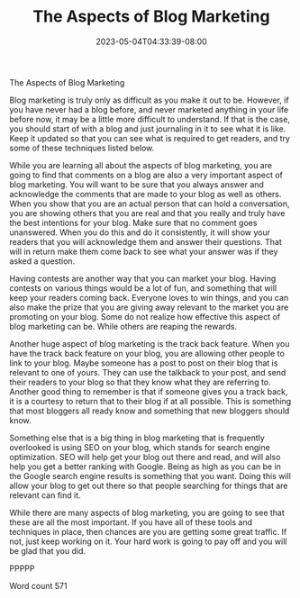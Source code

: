﻿---
title: "The Aspects of Blog Marketing"
date: 2023-05-04T04:33:39-08:00
description: "TXT Tips for Web Success"
featured_image: "/images/TXT.jpg"
tags: ["TXT"]
---

The Aspects of Blog Marketing

Blog marketing is truly only as difficult as you make it out to be. However, if you have never had a blog before, and never marketed anything in your life before now, it may be a little more difficult to understand. If that is the case, you should start of with a blog and just journaling in it to see what it is like. Keep it updated so that you can see what is required to get readers, and try some of these techniques listed below.

While you are learning all about the aspects of blog marketing, you are going to find that comments on a blog are also a very important aspect of blog marketing. You will want to be sure that you always answer and acknowledge the comments that are made to your blog as well as others. When you show that you are an actual person that can hold a conversation, you are showing others that you are real and that you really and truly have the best intentions for your blog. Make sure that no comment goes unanswered. When you do this and do it consistently, it will show your readers that you will acknowledge them and answer their questions. That will in return make them come back to see what your answer was if they asked a question.

Having contests are another way that you can market your blog. Having contests on various things would be a lot of fun, and something that will keep your readers coming back. Everyone loves to win things, and you can also make the prize that you are giving away relevant to the market you are promoting on your blog. Some do not realize how effective this aspect of blog marketing can be. While others are reaping the rewards.

Another huge aspect of blog marketing is  the track back feature. When you have the track back feature on your blog, you are allowing other people to link to your blog. Maybe someone has a post to post on their blog that is relevant to one of yours. They can use the talkback to your post, and send their readers to your blog so that they know what they are referring to. Another good thing to remember is that if someone gives you a track back, it is a courtesy to return that to their blog if at all possible. This is something that most bloggers all ready know and something that new bloggers should know.

Something else that is a big thing in blog marketing that is frequently overlooked is using SEO on your blog, which stands for search engine optimization. SEO will help get your blog out there and read, and will also help you get a better ranking with Google. Being as high as you can be in the Google search engine results is something that you want. Doing this will allow your blog to get out there so that people searching for things that are relevant can find it.

While there are many aspects of blog marketing, you are going to see that these are all the most important. If you have all of these tools and techniques in place, then chances are you are getting some great traffic. If not, just keep working on it. Your hard work is going to pay off and you will be glad that you did.

PPPPP

Word count 571

